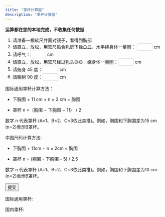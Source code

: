 ```yaml
---
title: "罩杯计算器"
description: "罩杯计算器"
---
```


<style>
  input {
    color: #495057;
    border: 1px solid #ced4da;
    border-radius: 0.25rem;
    /*transition: border-color 0.15s ease-in-out, box-shadow 0.15s ease-in-out;*/
    padding: 1px;
    height: 1.8em;
    width: 50px;
  }
  input:focus {
    color: #495057;
    outline: 0;
    border-image: url(/images/shadow-i.png) 30 30 stretch;
    border-image-width: 3px;
    border-image-outset: 0px;
  }
</style>

**运算都在您的本地完成，不收集任何数据**

1. 请准备一根软尺并面对镜子，看得到胸部
1. 请直立，放松，用软尺贴合乳房下缘<span style="text-decoration:underline; text-decoration-thickness: 2px;">⊙⊙</span>，水平绕身体一量圈： <input type="text" id="val1"/> cm
1. 请呼气：<input type="text" id="val2"/> cm
1. 请直立，放松，用软尺经过乳头<span style="text-decoration:line-through; text-decoration-thickness: 2px;">⊙⊙</span>，绕身体一量圈：<input type="text" id="val3"/> cm
1. 请俯身 45 度：<input type="text" id="val4"/> cm
1. 请鞠躬 90 度：<input type="text" id="val5"/> cm

国际通用罩杯计算方法：

- 下胸围 + 11 cm + n × 2 cm = 胸围

- 罩杯 n =（胸围 − 下胸围 − 11） / 2

数字 n 代表罩杯 (A=1、B=2、C=3依此类推)。例如，胸围和下胸围差为15 cm (n=2)表示B罩杯。

中国尺码计算方法:

- 下胸围 + 11cm + n × 2cm = 胸围

- 罩杯 n = (胸围 - 下胸围 - 5) / 2.5

数字 n 代表罩杯 (A=1、B=2、C=3依此类推)。例如，胸围和下胸围差为10 cm (n=2)表示B罩杯。

<button onclick="cup()" type="submit">提交</button>

<p id="result">国际通用罩杯: </p>
<p id="resultcn">国内罩杯: </p>

<script type="text/javascript">
  function cup() {
    //Initial
    window.document.getElementById("result").innerHTML = "国际通用罩杯: ";
    window.document.getElementById("resultcn").innerHTML = "国内罩杯: ";
    //Calculate
    var val1 = Number(window.document.getElementById("val1").value) || NaN;
    var val2 = Number(window.document.getElementById("val2").value) || NaN;
    var val3 = Number(window.document.getElementById("val3").value) || NaN;
    var val4 = Number(window.document.getElementById("val4").value) || NaN;
    var val5 = Number(window.document.getElementById("val5").value) || NaN;
    var under = (val1 + val2 )/2;
    var upper = (val3 + val4 + val5)/3;
    var cup = ( upper - under - 11 ) / 2;
    var cupcn = upper - under;
    //Judgement
    if (isNaN(cup)) {
      window.document.getElementById("result").innerHTML = "数值错误，再检查检查吧";
      cup = false;
    } else if (cup<=0){
      window.document.getElementById("result").innerHTML += "小妹妹你还不需要穿内衣哦";
      cup = false;
    } else if (cup<1){
      cup = "AA，买少女小背心去吧";
    } else if (cup<=2){
      cup = "A";
    } else if (cup<3){
      cup = "B";
    } else if (cup<4){
      cup = "C";
    } else if (cup<5){
      cup = "D";
    } else if (cup<6){
      cup = "E";
    }else{
      window.document.getElementById("result").innerHTML += "你胸大你说了算（罩杯超出 MtF.wiki 预设）";
      cup = false;
    }
    if (isNaN(cupcn)) {
      window.document.getElementById("resultcn").innerHTML = "数值错误，再检查检查吧";
      cupcn = false;
    } else if (cupcn <= 5) {
      window.document.getElementById("resultcn").innerHTML += "小妹妹你还不需要穿内衣哦";
      cupcn = false;
    } else if (cupcn <= 7.5) {
      cupcn = "AA，买少女小背心去吧";
    } else if (cupcn <= 10) {
      cupcn = "A";
    } else if (cupcn <= 12.5) {
      cupcn = "B";
    } else if (cupcn <= 15) {
      cupcn = "C";
    } else if (cupcn <= 17.5) {
      cupcn = "D";
    } else if (cupcn <= 20) {
      cupcn = "E";
    } else {
      window.document.getElementById("resultcn").innerHTML += "你胸大你说了算（罩杯超出 MtF.wiki 预设）";
      cupcn = false;
    }
    if (isNaN(under)) {
      window.document.getElementById("result").innerHTML = "数值错误，再检查检查吧";
      window.document.getElementById("resultcn").innerHTML = "数值错误，再检查检查吧";
      return;
    } else{
      under = Math.ceil(under/5)*5;
    }
    window.document.getElementById("result").innerHTML += cup ? (under + cup) : "";
    window.document.getElementById("resultcn").innerHTML += cupcn ? (under + cupcn) : "";
    return;
  }
</script>
